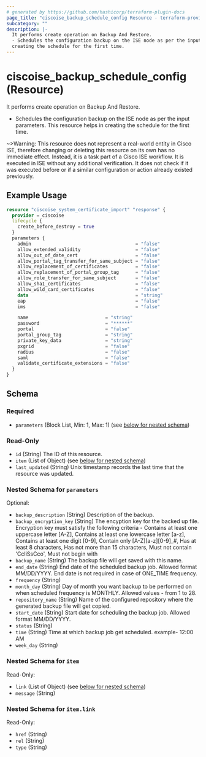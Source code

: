 ```yaml
---
# generated by https://github.com/hashicorp/terraform-plugin-docs
page_title: "ciscoise_backup_schedule_config Resource - terraform-provider-ciscoise"
subcategory: ""
description: |-
  It performs create operation on Backup And Restore.
  - Schedules the configuration backup on the ISE node as per the input parameters. This resource helps in
  creating the schedule for the first time.
---
```


# ciscoise_backup_schedule_config (Resource)

It performs create operation on Backup And Restore.
- Schedules the configuration backup on the ISE node as per the input parameters. This resource helps in
creating the schedule for the first time.


~>Warning: This resource does not represent a real-world entity in Cisco ISE, therefore changing or deleting this resource on its own has no immediate effect. Instead, it is a task part of a Cisco ISE workflow. It is executed in ISE without any additional verification. It does not check if it was executed before or if a similar configuration or action already existed previously.

## Example Usage

```terraform
resource "ciscoise_system_certificate_import" "response" {
  provider = ciscoise
  lifecycle {
    create_before_destroy = true
  }
  parameters {
    admin                                      = "false"
    allow_extended_validity                    = "false"
    allow_out_of_date_cert                     = "false"
    allow_portal_tag_transfer_for_same_subject = "false"
    allow_replacement_of_certificates          = "false"
    allow_replacement_of_portal_group_tag      = "false"
    allow_role_transfer_for_same_subject       = "false"
    allow_sha1_certificates                    = "false"
    allow_wild_card_certificates               = "false"
    data                                       = "string"
    eap                                        = "false"
    ims                                        = "false"

    name                            = "string"
    password                        = "******"
    portal                          = "false"
    portal_group_tag                = "string"
    private_key_data                = "string"
    pxgrid                          = "false"
    radius                          = "false"
    saml                            = "false"
    validate_certificate_extensions = "false"
  }
}
```

<!-- schema generated by tfplugindocs -->
## Schema

### Required

- `parameters` (Block List, Min: 1, Max: 1) (see [below for nested schema](#nestedblock--parameters))

### Read-Only

- `id` (String) The ID of this resource.
- `item` (List of Object) (see [below for nested schema](#nestedatt--item))
- `last_updated` (String) Unix timestamp records the last time that the resource was updated.

<a id="nestedblock--parameters"></a>
### Nested Schema for `parameters`

Optional:

- `backup_description` (String) Description of the backup.
- `backup_encryption_key` (String) The encyption key for the backed up file. Encryption key must satisfy the following criteria - Contains at least one uppercase letter [A-Z], Contains at least one lowercase letter [a-z], Contains at least one digit [0-9], Contain only [A-Z][a-z][0-9]_#, Has at least 8 characters, Has not more than 15 characters, Must not contain 'CcIiSsCco', Must not begin with
- `backup_name` (String) The backup file will get saved with this name.
- `end_date` (String) End date of the scheduled backup job. Allowed format MM/DD/YYYY. End date is not required in case of ONE_TIME frequency.
- `frequency` (String)
- `month_day` (String) Day of month you want backup to be performed on when scheduled frequency is MONTHLY. Allowed values - from 1 to 28.
- `repository_name` (String) Name of the configured repository where the generated backup file will get copied.
- `start_date` (String) Start date for scheduling the backup job. Allowed format MM/DD/YYYY.
- `status` (String)
- `time` (String) Time at which backup job get scheduled. example- 12:00 AM
- `week_day` (String)


<a id="nestedatt--item"></a>
### Nested Schema for `item`

Read-Only:

- `link` (List of Object) (see [below for nested schema](#nestedobjatt--item--link))
- `message` (String)

<a id="nestedobjatt--item--link"></a>
### Nested Schema for `item.link`

Read-Only:

- `href` (String)
- `rel` (String)
- `type` (String)


